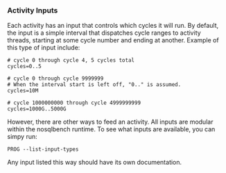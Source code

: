 ### Activity Inputs

Each activity has an input that controls which cycles it will run.
By default, the input is a simple interval that dispatches
cycle ranges to activity threads, starting at some cycle number
and ending at another. Example of this type of input include:

    # cycle 0 through cycle 4, 5 cycles total
    cycles=0..5

    # cycle 0 through cycle 9999999
    # When the interval start is left off, "0.." is assumed.
    cycles=10M

    # cycle 1000000000 through cycle 4999999999
    cycles=1000G..5000G

However, there are other ways to feed an activity. All inputs are
modular within the nosqlbench runtime. To see what inputs are
available, you can simpy run:

    PROG --list-input-types

Any input listed this way should have its own documentation.
